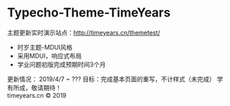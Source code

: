 # Typecho-Theme-TimeYears 
主题更新实时演示站点：http://timeyears.cn/themetest/

- 时岁主题-MDUI风格  
- 采用MDUI，响应式布局  
- 学业问题初版完成预期时间3个月  

更新情况：
2019/4/7 ~ ???
目标：完成基本页面的重写，不计样式（未完成）
学有所成，敬请期待！  
timeyears.cn &copy; 2019
